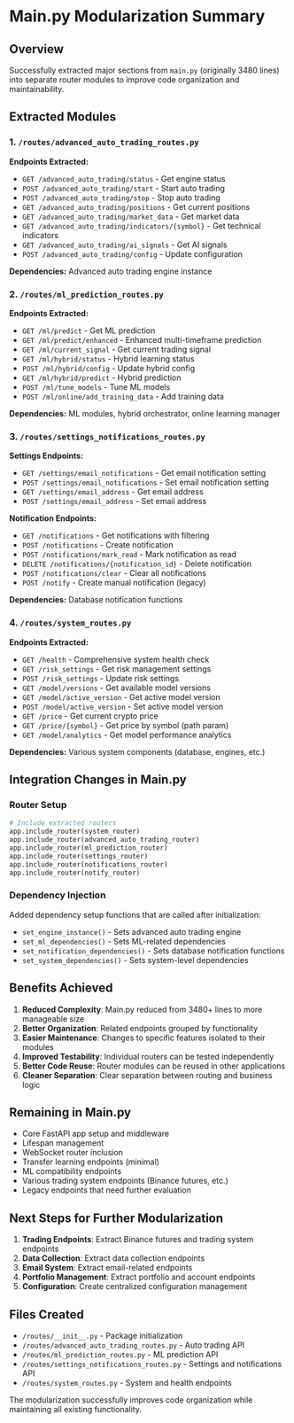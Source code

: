 # Main.py Modularization Summary

## Overview

Successfully extracted major sections from `main.py` (originally 3480 lines) into separate router modules to improve code organization and maintainability.

## Extracted Modules

### 1. `/routes/advanced_auto_trading_routes.py`

**Endpoints Extracted:**

- `GET /advanced_auto_trading/status` - Get engine status
- `POST /advanced_auto_trading/start` - Start auto trading
- `POST /advanced_auto_trading/stop` - Stop auto trading
- `GET /advanced_auto_trading/positions` - Get current positions
- `GET /advanced_auto_trading/market_data` - Get market data
- `GET /advanced_auto_trading/indicators/{symbol}` - Get technical indicators
- `GET /advanced_auto_trading/ai_signals` - Get AI signals
- `POST /advanced_auto_trading/config` - Update configuration

**Dependencies:** Advanced auto trading engine instance

### 2. `/routes/ml_prediction_routes.py`

**Endpoints Extracted:**

- `GET /ml/predict` - Get ML prediction
- `GET /ml/predict/enhanced` - Enhanced multi-timeframe prediction
- `GET /ml/current_signal` - Get current trading signal
- `GET /ml/hybrid/status` - Hybrid learning status
- `POST /ml/hybrid/config` - Update hybrid config
- `GET /ml/hybrid/predict` - Hybrid prediction
- `POST /ml/tune_models` - Tune ML models
- `POST /ml/online/add_training_data` - Add training data

**Dependencies:** ML modules, hybrid orchestrator, online learning manager

### 3. `/routes/settings_notifications_routes.py`

**Settings Endpoints:**

- `GET /settings/email_notifications` - Get email notification setting
- `POST /settings/email_notifications` - Set email notification setting
- `GET /settings/email_address` - Get email address
- `POST /settings/email_address` - Set email address

**Notification Endpoints:**

- `GET /notifications` - Get notifications with filtering
- `POST /notifications` - Create notification
- `POST /notifications/mark_read` - Mark notification as read
- `DELETE /notifications/{notification_id}` - Delete notification
- `POST /notifications/clear` - Clear all notifications
- `POST /notify` - Create manual notification (legacy)

**Dependencies:** Database notification functions

### 4. `/routes/system_routes.py`

**Endpoints Extracted:**

- `GET /health` - Comprehensive system health check
- `GET /risk_settings` - Get risk management settings
- `POST /risk_settings` - Update risk settings
- `GET /model/versions` - Get available model versions
- `GET /model/active_version` - Get active model version
- `POST /model/active_version` - Set active model version
- `GET /price` - Get current crypto price
- `GET /price/{symbol}` - Get price by symbol (path param)
- `GET /model/analytics` - Get model performance analytics

**Dependencies:** Various system components (database, engines, etc.)

## Integration Changes in Main.py

### Router Setup

```python
# Include extracted routers
app.include_router(system_router)
app.include_router(advanced_auto_trading_router)
app.include_router(ml_prediction_router)
app.include_router(settings_router)
app.include_router(notifications_router)
app.include_router(notify_router)
```

### Dependency Injection

Added dependency setup functions that are called after initialization:

- `set_engine_instance()` - Sets advanced auto trading engine
- `set_ml_dependencies()` - Sets ML-related dependencies
- `set_notification_dependencies()` - Sets database notification functions
- `set_system_dependencies()` - Sets system-level dependencies

## Benefits Achieved

1. **Reduced Complexity**: Main.py reduced from 3480+ lines to more manageable size
2. **Better Organization**: Related endpoints grouped by functionality
3. **Easier Maintenance**: Changes to specific features isolated to their modules
4. **Improved Testability**: Individual routers can be tested independently
5. **Better Code Reuse**: Router modules can be reused in other applications
6. **Cleaner Separation**: Clear separation between routing and business logic

## Remaining in Main.py

- Core FastAPI app setup and middleware
- Lifespan management
- WebSocket router inclusion
- Transfer learning endpoints (minimal)
- ML compatibility endpoints
- Various trading system endpoints (Binance futures, etc.)
- Legacy endpoints that need further evaluation

## Next Steps for Further Modularization

1. **Trading Endpoints**: Extract Binance futures and trading system endpoints
2. **Data Collection**: Extract data collection endpoints
3. **Email System**: Extract email-related endpoints
4. **Portfolio Management**: Extract portfolio and account endpoints
5. **Configuration**: Create centralized configuration management

## Files Created

- `/routes/__init__.py` - Package initialization
- `/routes/advanced_auto_trading_routes.py` - Auto trading API
- `/routes/ml_prediction_routes.py` - ML prediction API
- `/routes/settings_notifications_routes.py` - Settings and notifications API
- `/routes/system_routes.py` - System and health endpoints

The modularization successfully improves code organization while maintaining all existing functionality.
